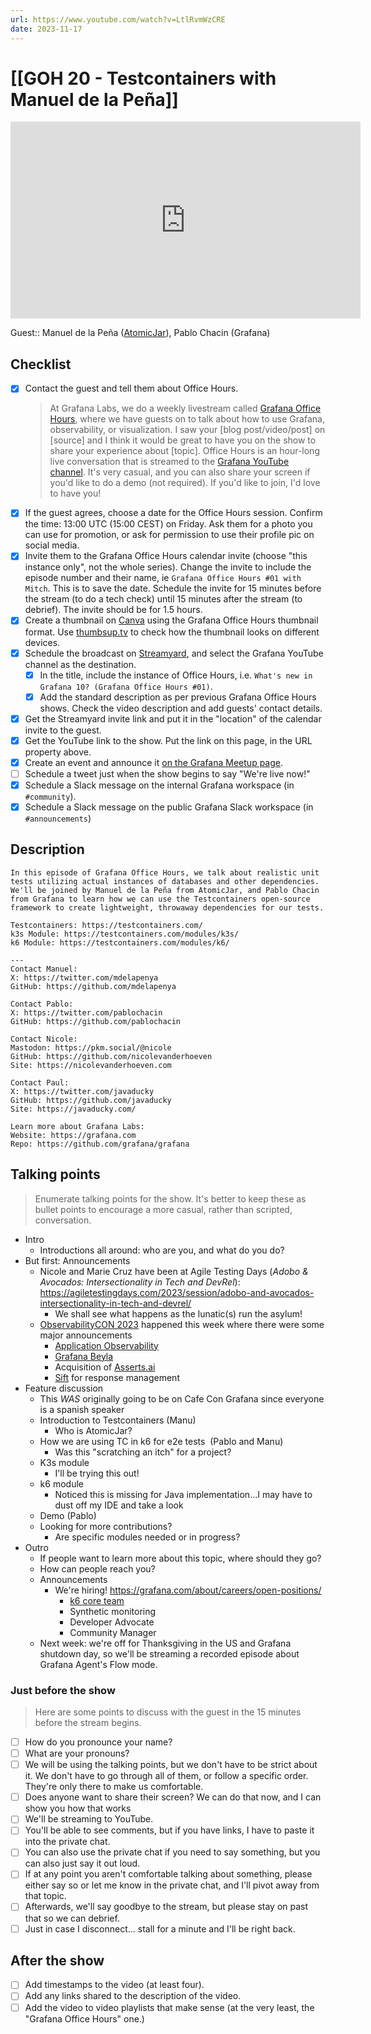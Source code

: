 ```yaml
---
url: https://www.youtube.com/watch?v=LtlRvmWzCRE
date: 2023-11-17
---
```

# [[GOH 20 - Testcontainers with Manuel de la Peña]]

<iframe width="560" height="315" src="https://www.youtube.com/embed/LtlRvmWzCRE" title="YouTube video player" frameborder="0" allow="accelerometer; autoplay; clipboard-write; encrypted-media; gyroscope; picture-in-picture" allowfullscreen></iframe>

Guest:: Manuel de la Peña ([AtomicJar](https://www.atomicjar.com/)), Pablo Chacin (Grafana)

## Checklist

- [x] Contact the guest and tell them about Office Hours.
	> At Grafana Labs, we do a weekly livestream called [Grafana Office Hours](https://www.youtube.com/watch?v=uk7NoagbJ28&list=PLDGkOdUX1Ujrrse-cdj20RRah9hyHdxBu), where we have guests on to talk about how to use Grafana, observability, or visualization. I saw your [blog post/video/post] on [source] and I think it would be great to have you on the show to share your experience about [topic].
	Office Hours is an hour-long live conversation that is streamed to the [Grafana YouTube channel](https://youtube.com/@grafana). It's very casual, and you can also share your screen if you'd like to do a demo (not required). If you'd like to join, I'd love to have you! 
- [x] If the guest agrees, choose a date for the Office Hours session. Confirm the time: 13:00 UTC (15:00 CEST) on Friday. Ask them for a photo you can use for promotion, or ask for permission to use their profile pic on social media.
- [x] Invite them to the Grafana Office Hours calendar invite (choose "this instance only", not the whole series). Change the invite to include the episode number and their name, ie `Grafana Office Hours #01 with Mitch`. This is to save the date. Schedule the invite for 15 minutes before the stream (to do a tech check) until 15 minutes after the stream (to debrief). The invite should be for 1.5 hours.
- [x] Create a thumbnail on [Canva](https://canva.com) using the Grafana Office Hours thumbnail format. Use [thumbsup.tv](https://thumbsup.tv) to check how the thumbnail looks on different devices.
- [x] Schedule the broadcast on [Streamyard](https://streamyard.com), and select the Grafana YouTube channel as the destination.
	- [x] In the title, include the instance of Office Hours, i.e. `What's new in Grafana 10? (Grafana Office Hours #01)`.
	- [x] Add the standard description as per previous Grafana Office Hours shows. Check the video description and add guests' contact details.
- [x] Get the Streamyard invite link and put it in the "location" of the calendar invite to the guest.
- [x] Get the YouTube link to the show. Put the link on this page, in the URL property above.
- [x] Create an event and announce it [on the Grafana Meetup page](https://www.meetup.com/grafana-friends-virtual-meetup-group/).
- [ ] Schedule a tweet just when the show begins to say "We're live now!"
- [x] Schedule a Slack message on the internal Grafana workspace (in `#community`).
- [x] Schedule a Slack message on the public Grafana Slack workspace (in `#announcements`)

## Description

```
In this episode of Grafana Office Hours, we talk about realistic unit tests utilizing actual instances of databases and other dependencies. We'll be joined by Manuel de la Peña from AtomicJar, and Pablo Chacin from Grafana to learn how we can use the Testcontainers open-source framework to create lightweight, throwaway dependencies for our tests.

Testcontainers: https://testcontainers.com/
k3s Module: https://testcontainers.com/modules/k3s/
k6 Module: https://testcontainers.com/modules/k6/

---
Contact Manuel:
X: https://twitter.com/mdelapenya
GitHub: https://github.com/mdelapenya

Contact Pablo:
X: https://twitter.com/pablochacin
GitHub: https://github.com/pablochacin

Contact Nicole:
Mastodon: https://pkm.social/@nicole
GitHub: https://github.com/nicolevanderhoeven
Site: https://nicolevanderhoeven.com

Contact Paul:
X: https://twitter.com/javaducky
GitHub: https://github.com/javaducky
Site: https://javaducky.com/

Learn more about Grafana Labs:
Website: https://grafana.com
Repo: https://github.com/grafana/grafana
```

## Talking points

> Enumerate talking points for the show. It's better to keep these as bullet points to encourage a more casual, rather than scripted, conversation.

- Intro
	- Introductions all around: who are you, and what do you do?
- But first: Announcements
	- Nicole and Marie Cruz have been at Agile Testing Days (*Adobo & Avocados: Intersectionality in Tech and DevRel*): https://agiletestingdays.com/2023/session/adobo-and-avocados-intersectionality-in-tech-and-devrel/
		- We shall see what happens as the lunatic(s) run the asylum!
	- [ObservabilityCON 2023](https://grafana.com/about/events/observabilitycon/2023/opening-keynote-event/) happened this week where there were some major announcements
		- [Application Observability](https://grafana.com/blog/2023/11/14/announcing-application-observability-in-grafana-cloud-with-native-support-for-opentelemetry-and-prometheus/)
		- [Grafana Beyla](https://grafana.com/blog/2023/11/14/grafana-beyla-1.0-release-zero-code-instrumentation-for-application-telemetry-using-ebpf/)
		- Acquisition of [Asserts.ai](https://grafana.com/blog/2023/11/14/grafana-labs-acquires-asserts/)
		- [Sift](https://grafana.com/docs/grafana-cloud/alerting-and-irm/machine-learning/sift/) for response management
- Feature discussion
	- This _WAS_ originally going to be on Cafe Con Grafana since everyone is a spanish speaker
	- Introduction to Testcontainers (Manu)
		- Who is AtomicJar?
	- How we are using TC in k6 for e2e tests  (Pablo and Manu)
		- Was this "scratching an itch" for a project?
	- K3s module
		- I'll be trying this out!
	- k6 module
		- Noticed this is missing for Java implementation...I may have to dust off my IDE and take a look
	- Demo (Pablo)
	- Looking for more contributions?
		- Are specific modules needed or in progress?
- Outro
	- If people want to learn more about this topic, where should they go?
	- How can people reach you?
	- Announcements
		- We're hiring! https://grafana.com/about/careers/open-positions/
			- [k6 core team](https://boards.greenhouse.io/grafanalabs/jobs/5007589004)
			- Synthetic monitoring
			- Developer Advocate
			- Community Manager
	- Next week: we're off for Thanksgiving in the US and Grafana shutdown day, so we'll be streaming a recorded episode about Grafana Agent's Flow mode.

### Just before the show

> Here are some points to discuss with the guest in the 15 minutes before the stream begins.

- [ ] How do you pronounce your name?
- [ ] What are your pronouns?
- [ ] We will be using the talking points, but we don't have to be strict about it. We don't have to go through all of them, or follow a specific order. They're only there to make us comfortable.
- [ ] Does anyone want to share their screen? We can do that now, and I can show you how that works
- [ ] We'll be streaming to YouTube.
- [ ] You'll be able to see comments, but if you have links, I have to paste it into the private chat.
- [ ] You can also use the private chat if you need to say something, but you can also just say it out loud.
- [ ] If at any point you aren't comfortable talking about something, please either say so or let me know in the private chat, and I'll pivot away from that topic.
- [ ] Afterwards, we'll say goodbye to the stream, but please stay on past that so we can debrief.
- [ ] Just in case I disconnect... stall for a minute and I'll be right back.

## After the show

- [ ] Add timestamps to the video (at least four).
- [ ] Add any links shared to the description of the video.
- [ ] Add the video to video playlists that make sense (at the very least, the "Grafana Office Hours" one.)